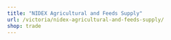 ```yaml
---
title: "NIDEX Agricultural and Feeds Supply"
url: /victoria/nidex-agricultural-and-feeds-supply/
shop: trade
---
```

